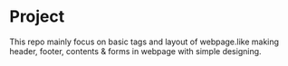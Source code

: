 # Project
This repo mainly focus on basic tags and layout of webpage.like making header, footer, contents & forms in webpage with simple designing.
